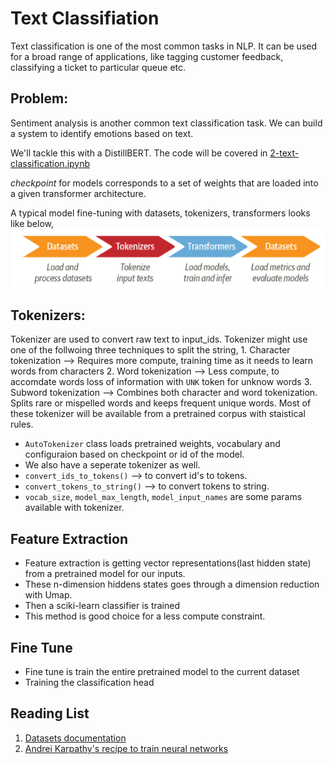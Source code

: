 # Text Classifiation

Text classification is one of the most common tasks in NLP. It can be used for a broad range of applications, like tagging customer feedback, classifying a ticket to particular queue etc.

## Problem:

Sentiment analysis is another common text classification task. We can build a system to identify emotions based on text.

We'll tackle this with a DistillBERT. The code will be covered in [2-text-classification.ipynb](../notebooks/2-text-classification.ipynb)

*checkpoint* for models corresponds to a set of weights that are loaded into a given transformer architecture.

A typical model fine-tuning with datasets, tokenizers, transformers looks like below,
![alt fine-tuning](images/2-text-classification/fine-tune.png)

## Tokenizers:

Tokenizer are used to convert raw text to input_ids. Tokenizer might use one of the follwoing three techniques to split the string,
    1. Character tokenization --> Requires more compute, training time as it needs to learn words from characters
    2. Word tokenization --> Less compute, to accomdate words loss of information with `UNK` token for unknow words 
    3. Subword tokenization --> Combines both character and word tokenization. Splits rare or mispelled words and keeps frequent unique words. Most of these tokenizer will be available from a pretrained corpus with staistical rules.

* `AutoTokenizer` class loads pretrained weights, vocabulary and configuraion based on checkpoint or id of the model.
* We also have a seperate tokenizer as well.
* `convert_ids_to_tokens()` --> to convert id's to tokens.
* `convert_tokens_to_string()` --> to convert tokens to string.
* `vocab_size`, `model_max_length`, `model_input_names` are some params available with tokenizer.

## Feature Extraction

* Feature extraction is getting vector representations(last hidden state) from a pretrained model for our inputs.
* These n-dimension hiddens states goes through a dimension reduction with Umap.
* Then a sciki-learn classifier is trained
* This method is good choice for a less compute constraint.

## Fine Tune

* Fine tune is train the entire pretrained model to the current dataset
* Training the classification head


## Reading List

1. [Datasets documentation](https://huggingface.co/docs/datasets/index)
2. [Andrei Karpathy's recipe to train neural networks](https://karpathy.github.io/2019/04/25/recipe/)